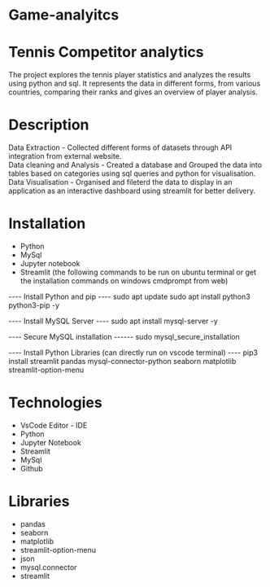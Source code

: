 # Game-analyitcs
# Tennis Competitor analytics   
The project explores the tennis player statistics and analyzes the results using python and sql. It represents the data in different forms, from various countries, comparing their ranks and gives an overview of player analysis.   

# Description
Data Extraction - Collected different forms of datasets through API integration from external website.  
Data cleaning and Analysis - Created a database and Grouped the data into tables based on categories using sql queries and python for visualisation.   
Data Visualisation - Organised and fileterd the data to display in an application as an interactive dashboard using streamlit for better delivery.  

# Installation
- Python
- MySql
- Jupyter notebook
- Streamlit
(the following commands to be run on ubuntu terminal or get the installation commands on windows cmdprompt from web)

 ---- Install Python and pip ----
sudo apt update
sudo apt install python3 python3-pip -y

 ---- Install MySQL Server ----
sudo apt install mysql-server -y

---- Secure MySQL installation ------
sudo mysql_secure_installation

---- Install Python Libraries (can directly run on vscode terminal) ----
pip3 install streamlit pandas mysql-connector-python seaborn matplotlib streamlit-option-menu

# Technologies
- VsCode Editor - IDE
- Python 
- Jupyter Notebook
- Streamlit
- MySql
- Github
  
# Libraries 
- pandas
- seaborn
- matplotlib
- streamlit-option-menu
- json
- mysql.connector
- streamlit
  
